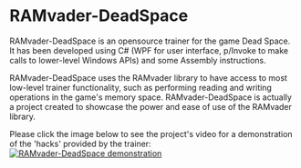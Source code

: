 # RAMvader-DeadSpace
RAMvader-DeadSpace is an opensource trainer for the game Dead Space. It has been developed using C# (WPF for user interface, p/Invoke to make calls to lower-level Windows APIs) and some Assembly instructions.

RAMvader-DeadSpace uses the RAMvader library to have access to most low-level trainer functionality, such as performing reading and writing operations in the game's memory space. RAMvader-DeadSpace is actually a project created to showcase the power and ease of use of the RAMvader library.

Please click the image below to see the project's video for a demonstration of the 'hacks' provided by the trainer:<br />
[![RAMvader-DeadSpace demonstration](https://img.youtube.com/vi/fqxOr49UOus/0.jpg)](https://youtu.be/fqxOr49UOus "RAMvader-DeadSpace demonstration")

